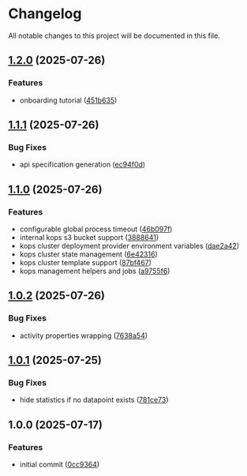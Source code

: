 # Changelog

All notable changes to this project will be documented in this file.

## [1.2.0](https://github.com/forepath/kublade/compare/v1.1.1...v1.2.0) (2025-07-26)[​](#120-2025-07-26 "Direct link to 120-2025-07-26")

### Features[​](#features "Direct link to Features")

* onboarding tutorial ([451b635](https://github.com/forepath/kublade/commit/451b635d374068da2ea40602c18b4ff2cb1fc870))

## [1.1.1](https://github.com/forepath/kublade/compare/v1.1.0...v1.1.1) (2025-07-26)[​](#111-2025-07-26 "Direct link to 111-2025-07-26")

### Bug Fixes[​](#bug-fixes "Direct link to Bug Fixes")

* api specification generation ([ec94f0d](https://github.com/forepath/kublade/commit/ec94f0d63305bb47a1d0e4f32a8586da67d198bb))

## [1.1.0](https://github.com/forepath/kublade/compare/v1.0.2...v1.1.0) (2025-07-26)[​](#110-2025-07-26 "Direct link to 110-2025-07-26")

### Features[​](#features-1 "Direct link to Features")

* configurable global process timeout ([46b097f](https://github.com/forepath/kublade/commit/46b097ff774724cc19d52c4e1811a01dc30b7b89))
* internal kops s3 bucket support ([3888641](https://github.com/forepath/kublade/commit/3888641070bbd60c02a334e12ba12c3607a45b9a))
* kops cluster deployment provider environment variables ([dae2a42](https://github.com/forepath/kublade/commit/dae2a42566b5ce904ee02d0aeaa4c5fa277ee15c))
* kops cluster state management ([6e42316](https://github.com/forepath/kublade/commit/6e42316cd3da630cd1cfae982651f08f697aa820))
* kops cluster template support ([87bf467](https://github.com/forepath/kublade/commit/87bf467b9771ccbba469132c81af8e68c4e2c020))
* kops management helpers and jobs ([a9755f6](https://github.com/forepath/kublade/commit/a9755f61d64f7bfc0cd3a78f088a2c4bbff33b79))

## [1.0.2](https://github.com/forepath/kublade/compare/v1.0.1...v1.0.2) (2025-07-26)[​](#102-2025-07-26 "Direct link to 102-2025-07-26")

### Bug Fixes[​](#bug-fixes-1 "Direct link to Bug Fixes")

* activity properties wrapping ([7638a54](https://github.com/forepath/kublade/commit/7638a54722e00dafbb2208f481a84ea873e7129e))

## [1.0.1](https://github.com/forepath/kublade/compare/v1.0.0...v1.0.1) (2025-07-25)[​](#101-2025-07-25 "Direct link to 101-2025-07-25")

### Bug Fixes[​](#bug-fixes-2 "Direct link to Bug Fixes")

* hide statistics if no datapoint exists ([781ce73](https://github.com/forepath/kublade/commit/781ce73e1f046c616bdea71e61415e242f31804c))

## 1.0.0 (2025-07-17)[​](#100-2025-07-17 "Direct link to 1.0.0 (2025-07-17)")

### Features[​](#features-2 "Direct link to Features")

* initial commit ([0cc9364](https://github.com/forepath/kublade/commit/0cc936499866f3daf5211cef9574996b72882635))
